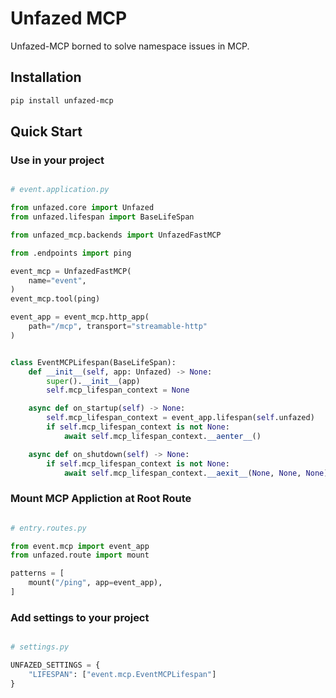 # Unfazed MCP

Unfazed-MCP borned to solve namespace issues in MCP.

## Installation

```bash
pip install unfazed-mcp
```

## Quick Start

### Use in your project

```python

# event.application.py

from unfazed.core import Unfazed
from unfazed.lifespan import BaseLifeSpan

from unfazed_mcp.backends import UnfazedFastMCP

from .endpoints import ping

event_mcp = UnfazedFastMCP(
    name="event",
)
event_mcp.tool(ping)

event_app = event_mcp.http_app(
    path="/mcp", transport="streamable-http"
)


class EventMCPLifespan(BaseLifeSpan):
    def __init__(self, app: Unfazed) -> None:
        super().__init__(app)
        self.mcp_lifespan_context = None

    async def on_startup(self) -> None:
        self.mcp_lifespan_context = event_app.lifespan(self.unfazed)
        if self.mcp_lifespan_context is not None:
            await self.mcp_lifespan_context.__aenter__()

    async def on_shutdown(self) -> None:
        if self.mcp_lifespan_context is not None:
            await self.mcp_lifespan_context.__aexit__(None, None, None)

```

### Mount MCP Appliction at Root Route

```python

# entry.routes.py

from event.mcp import event_app
from unfazed.route import mount

patterns = [
    mount("/ping", app=event_app),
]

```

### Add settings to your project

```python

# settings.py

UNFAZED_SETTINGS = {
    "LIFESPAN": ["event.mcp.EventMCPLifespan"]
}

```
